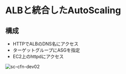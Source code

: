 # ALBと統合したAutoScaling
## 構成
* HTTPでALBのDNS名にアクセス
* ターゲットグループにASGを指定
* EC2上のhttpdにアクセス

![sc-cfn-dev02](https://github.com/Toru-Kubota/AWS-CFn-Dev02/assets/102895466/4ce392d2-080d-4cfa-8eba-a645a8aa2cbb)
